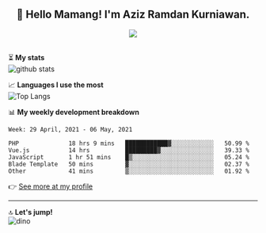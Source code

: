 <h2 align="center">👋 Hello Mamang! I'm Aziz Ramdan Kurniawan.</h2>  
<p align="center">
  <img src="https://komarev.com/ghpvc/?username=azizramdan"> <br><br>
</p>
    
⏳ **My stats**  
![github stats](https://github-readme-stats.vercel.app/api?username=azizramdan&show_icons=true&count_private=true&title_color=000&hide_border=true&hide_title=true)  

📈 **Languages I use the most**  
![Top Langs](https://github-readme-stats.vercel.app/api/top-langs/?username=azizramdan&layout=compact&langs_count=6&hide=tsql&hide_border=true&hide_title=true&exclude_repo=Futsal-Go,Futsal-Go-Admin,Sistem-Informasi-Sensus-Harian-Rawat-Inap)  

📊 **My weekly development breakdown**
<!--START_SECTION:waka-->
```text
Week: 29 April, 2021 - 06 May, 2021

PHP              18 hrs 9 mins   ████████████▓░░░░░░░░░░░░   50.99 % 
Vue.js           14 hrs          █████████▓░░░░░░░░░░░░░░░   39.33 % 
JavaScript       1 hr 51 mins    █▒░░░░░░░░░░░░░░░░░░░░░░░   05.24 % 
Blade Template   50 mins         ▓░░░░░░░░░░░░░░░░░░░░░░░░   02.37 % 
Other            41 mins         ▒░░░░░░░░░░░░░░░░░░░░░░░░   01.92 % 
```
<!--END_SECTION:waka-->
👉 [See more at my profile](https://wakatime.com/@azizramdan)
***
🔝 **Let's jump!**  
![dino](https://raw.githubusercontent.com/azizramdan/azizramdan/master/dino.gif)  
